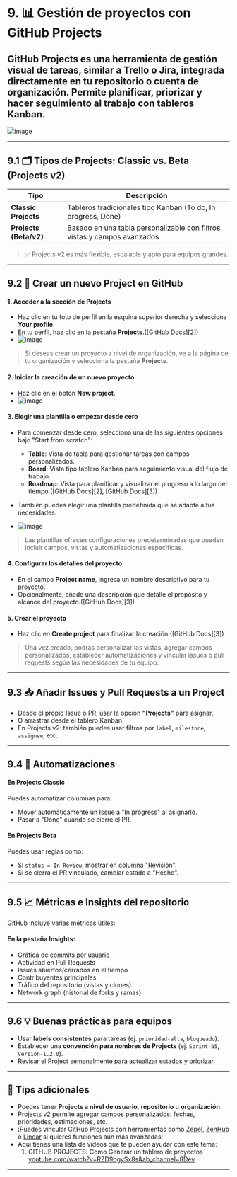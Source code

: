 # 9. 📊 Gestión de proyectos con GitHub Projects

GitHub Projects es una herramienta de gestión visual de tareas, similar a Trello o Jira, integrada directamente en tu repositorio o cuenta de organización. Permite planificar, priorizar y hacer seguimiento al trabajo con tableros Kanban.
---

![image](https://github.com/user-attachments/assets/d99761fb-e216-4e2e-899d-5c0c3cf97e9f)


---

## 9.1 🗂️ Tipos de Projects: Classic vs. Beta (Projects v2)

| Tipo                   | Descripción                                                               |
| ---------------------- | ------------------------------------------------------------------------- |
| **Classic Projects**   | Tableros tradicionales tipo Kanban (To do, In progress, Done)             |
| **Projects (Beta/v2)** | Basado en una tabla personalizable con filtros, vistas y campos avanzados |

> ✅ Projects v2 es más flexible, escalable y apto para equipos grandes.

---

## 9.2 📌 Crear un nuevo Project en GitHub

#### 1. Acceder a la sección de Projects

* Haz clic en tu foto de perfil en la esquina superior derecha y selecciona **Your profile**.
* En tu perfil, haz clic en la pestaña **Projects**.([GitHub Docs][2])
* ![image](https://github.com/user-attachments/assets/385f6f5f-f000-4dec-9bd3-f2f2293e6f75)

> Si deseas crear un proyecto a nivel de organización, ve a la página de tu organización y selecciona la pestaña **Projects**.

#### 2. Iniciar la creación de un nuevo proyecto

* Haz clic en el botón **New project**.
* ![image](https://github.com/user-attachments/assets/8163a1f7-491a-4db0-afaa-981398318c1c)


#### 3. Elegir una plantilla o empezar desde cero

* Para comenzar desde cero, selecciona una de las siguientes opciones bajo "Start from scratch":

  * **Table**: Vista de tabla para gestionar tareas con campos personalizados.
  * **Board**: Vista tipo tablero Kanban para seguimiento visual del flujo de trabajo.
  * **Roadmap**: Vista para planificar y visualizar el progreso a lo largo del tiempo.([GitHub Docs][2], [GitHub Docs][3])

* También puedes elegir una plantilla predefinida que se adapte a tus necesidades.
*   ![image](https://github.com/user-attachments/assets/3a3c2714-3b7d-4eb0-9680-5df77ff66c2f)
> Las plantillas ofrecen configuraciones predeterminadas que pueden incluir campos, vistas y automatizaciones específicas.

#### 4. Configurar los detalles del proyecto

* En el campo **Project name**, ingresa un nombre descriptivo para tu proyecto.
* Opcionalmente, añade una descripción que detalle el propósito y alcance del proyecto.([GitHub Docs][3])

#### 5. Crear el proyecto

* Haz clic en **Create project** para finalizar la creación.([GitHub Docs][3])

> Una vez creado, podrás personalizar las vistas, agregar campos personalizados, establecer automatizaciones y vincular issues o pull requests según las necesidades de tu equipo.

---

## 9.3 📥 Añadir Issues y Pull Requests a un Project

* Desde el propio Issue o PR, usar la opción **"Projects"** para asignar.
* O arrastrar desde el tablero Kanban.
* En Projects v2: también puedes usar filtros por `label`, `milestone`, `assignee`, etc.

---

## 9.4 🔄 Automatizaciones

#### En Projects Classic

Puedes automatizar columnas para:

* Mover automáticamente un Issue a "In progress" al asignarlo.
* Pasar a "Done" cuando se cierre el PR.

#### En Projects Beta

Puedes usar reglas como:

* Si `status = In Review`, mostrar en columna "Revisión".
* Si se cierra el PR vinculado, cambiar estado a "Hecho".

---

## 9.5 📈 Métricas e Insights del repositorio

GitHub incluye varias métricas útiles:

#### En la pestaña **Insights**:

* Gráfica de commits por usuario
* Actividad en Pull Requests
* Issues abiertos/cerrados en el tiempo
* Contribuyentes principales
* Tráfico del repositorio (vistas y clones)
* Network graph (historial de forks y ramas)

---

## 9.6 💡 Buenas prácticas para equipos

* Usar **labels consistentes** para tareas (ej. `prioridad-alta`, `bloqueado`).
* Establecer una **convención para nombres de Projects** (ej. `Sprint-05`, `Versión-1.2.0`).
* Revisar el Project semanalmente para actualizar estados y priorizar.

---

## 🧠 Tips adicionales

* Puedes tener **Projects a nivel de usuario**, **repositorio** u **organización**.
* Projects v2 permite agregar campos personalizados: fechas, prioridades, estimaciones, etc.
* ¡Puedes vincular GitHub Projects con herramientas como [Zepel](https://zepel.io), [ZenHub](https://www.zenhub.com) o [Linear](https://linear.app) si quieres funciones aún más avanzadas!
* Aqui tienes una lista de videos que te pueden ayudar con este tema:
    1. GITHUB PROJECTS: Como Generar un tablero de proyectos [youtube.com/watch?v=RZD9bgySx8s&ab_channel=8Dev](https://www.youtube.com/watch?v=RZD9bgySx8s&ab_channel=8Dev)
---
